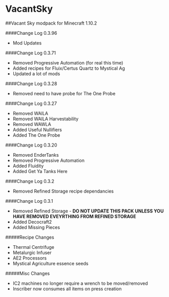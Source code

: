 # VacantSky
##Vacant Sky modpack for Minecraft 1.10.2

####Change Log 0.3.96

  * Mod Updates

####Change Log 0.3.71

  * Removed Progressive Automation (for real this time)
  * Added recipes for Fluix/Certus Quartz to Mystical Ag
  * Updated a lot of mods

####Change Log 0.3.28

  * Removed need to have probe for The One Probe
  
####Change Log 0.3.27

  * Removed WAILA
  * Removed WAILA Harvestability
  * Removed WAWLA
  * Added Useful Nullifiers
  * Added The One Probe

####Change Log 0.3.20

  * Removed EnderTanks
  * Removed Progressive Automation
  * Added Fluidity
  * Added Get Ya Tanks Here

####Change Log 0.3.2

  * Removed Refined Storage recipe dependancies
  
####Change Log 0.3.1

  * Removed Refined Storage - **DO NOT UPDATE THIS PACK UNLESS YOU HAVE REMOVED EVEYRTHING FROM REFINED STORAGE**
  * Added Decocraft2
  * Added Missing Pieces

#####Recipe Changes
  * Thermal Centrifuge
  * Metalurgic Infuser
  * AE2 Processors
  * Mystical Agriculture essence seeds

#####Misc Changes
  * IC2 machines no longer require a wrench to be moved/removed
  * Inscriber now consumes all items on press creation
